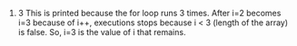 1. 3
   This is printed because the for loop runs 3 times. After i=2 becomes i=3 because of i++, executions stops because i < 3 (length of the array) is false. So, i=3 is the value of i that remains. 
